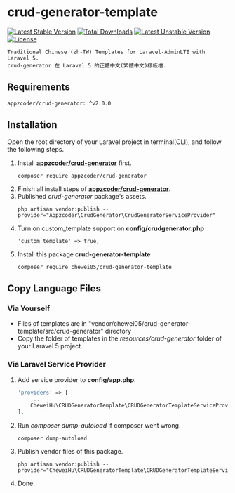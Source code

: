 # crud-generator-template

[![Latest Stable Version](https://poser.pugx.org/chewei05/crud-generator-template/v/stable)](https://packagist.org/packages/chewei05/crud-generator-template)
[![Total Downloads](https://poser.pugx.org/chewei05/crud-generator-template/downloads)](https://packagist.org/packages/chewei05/crud-generator-template)
[![Latest Unstable Version](https://poser.pugx.org/chewei05/crud-generator-template/v/unstable)](https://packagist.org/packages/chewei05/crud-generator-template)
[![License](https://poser.pugx.org/chewei05/crud-generator-template/license)](https://packagist.org/packages/chewei05/crud-generator-template)

    Traditional Chinese (zh-TW) Templates for Laravel-AdminLTE with Laravel 5.
    crud-generator 在 Laravel 5 的正體中文(繁體中文)樣板檔.

## Requirements
    appzcoder/crud-generator: ^v2.0.0

## Installation
Open the root directory of your Laravel project in terminal(CLI), and follow the following steps.

1. Install [**appzcoder/crud-generator**](https://github.com/appzcoder/crud-generator) first.
    ```
    composer require appzcoder/crud-generator
    ```
2. Finish all install steps of [**appzcoder/crud-generator**](https://github.com/appzcoder/crud-generator).
3. Published *crud-generator* package's assets.
    ```
    php artisan vendor:publish --provider="Appzcoder\CrudGenerator\CrudGeneratorServiceProvider"
    ```
4. Turn on custom_template support on **config/crudgenerator.php**
    ```
    'custom_template' => true,
    ```
5. Install this package **crud-generator-template**
    ```
    composer require chewei05/crud-generator-template
    ```
## Copy Language Files

### Via Yourself
* Files of templates are in "vendor/chewei05/crud-generator-template/src/crud-generator" directory
* Copy the folder of templates in the *resources/crud-generator* folder of your Laravel 5 project.

### Via Laravel Service Provider

1. Add service provider to **config/app.php**.
    ```php
    'providers' => [
        ...
        CheweiHu\CRUDGeneratorTemplate\CRUDGeneratorTemplateServiceProvider::class,
    ],
    ```
2. Run *composer dump-autoload* if composer went wrong.
    ```
    composer dump-autoload
    ```
3. Publish vendor files of this package.
    ```
    php artisan vendor:publish --provider="CheweiHu\CRUDGeneratorTemplate\CRUDGeneratorTemplateServiceProvider"
    ```
4. Done.

